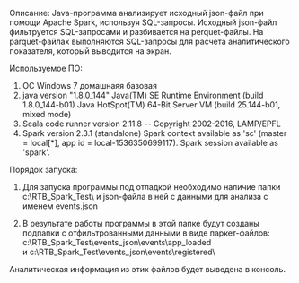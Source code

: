 
Описание: 
Java-программа анализирует исходный json-файл при помощи Apache Spark, используя SQL-запросы. 
Исходный json-файл фильтруется SQL-запросами и разбивается на perquet-файлы. 
На parquet-файлах выполняются SQL-запросы для расчета аналитического показателя, который выводится на экран.


Используемое ПО:
1. ОС Windows 7 домашнаяя базовая
2. java version "1.8.0_144"
   Java(TM) SE Runtime Environment (build 1.8.0_144-b01)
   Java HotSpot(TM) 64-Bit Server VM (build 25.144-b01, mixed mode)
3. Scala code runner version 2.11.8 -- Copyright 2002-2016, LAMP/EPFL
4. Spark version 2.3.1 (standalone)
   Spark context available as 'sc' (master = local[*], app id = local-1536350699117).
   Spark session available as 'spark'.


Порядок запуска:
1. Для запуска программы под отладкой необходимо наличие папки c:\RTB_Spark_Test\ 
и json-файла в ней с данными для анализа с именем events.json

2. В результате работы программы в этой папке будут созданы подпапки с отфильтрованными данными
в виде паркет-файлов:
c:\RTB_Spark_Test\events_json\events\app_loaded\
и
c:\RTB_Spark_Test\events_json\events\registered\

Аналитическая информация из этих файлов будет выведена в консоль.

